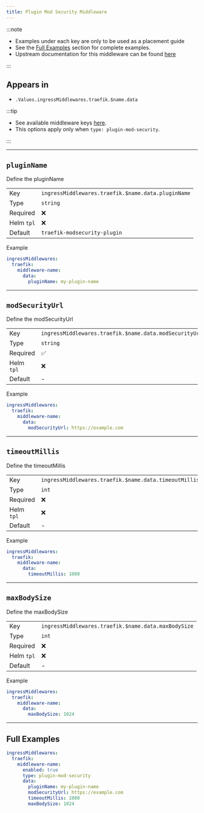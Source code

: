 ```yaml
---
title: Plugin Mod Security Middleware
---
```


:::note

- Examples under each key are only to be used as a placement guide
- See the [Full Examples](/truecharts-common/middlewares/traefik/plugin-mod-security#full-examples) section for complete examples.
- Upstream documentation for this middleware can be found [here](https://github.com/acouvreur/traefik-modsecurity-plugin)

:::

## Appears in

- `.Values.ingressMiddlewares.traefik.$name.data`

:::tip

- See available middleware keys [here](/truecharts-common/middlewares).
- This options apply only when `type: plugin-mod-security`.

:::

---

## `pluginName`

Define the pluginName

|            |                                                    |
| ---------- | -------------------------------------------------- |
| Key        | `ingressMiddlewares.traefik.$name.data.pluginName` |
| Type       | `string`                                           |
| Required   | ❌                                                  |
| Helm `tpl` | ❌                                                  |
| Default    | `traefik-modsecurity-plugin`                       |

Example

```yaml
ingressMiddlewares:
  traefik:
    middleware-name:
      data:
        pluginName: my-plugin-name
```

---

## `modSecurityUrl`

Define the modSecurityUrl

|            |                                                        |
| ---------- | ------------------------------------------------------ |
| Key        | `ingressMiddlewares.traefik.$name.data.modSecurityUrl` |
| Type       | `string`                                               |
| Required   | ✅                                                      |
| Helm `tpl` | ❌                                                      |
| Default    | -                                                      |

Example

```yaml
ingressMiddlewares:
  traefik:
    middleware-name:
      data:
        modSecurityUrl: https://example.com
```

---

## `timeoutMillis`

Define the timeoutMillis

|            |                                                       |
| ---------- | ----------------------------------------------------- |
| Key        | `ingressMiddlewares.traefik.$name.data.timeoutMillis` |
| Type       | `int`                                                 |
| Required   | ❌                                                     |
| Helm `tpl` | ❌                                                     |
| Default    | -                                                     |

Example

```yaml
ingressMiddlewares:
  traefik:
    middleware-name:
      data:
        timeoutMillis: 1000
```

---

## `maxBodySize`

Define the maxBodySize

|            |                                                     |
| ---------- | --------------------------------------------------- |
| Key        | `ingressMiddlewares.traefik.$name.data.maxBodySize` |
| Type       | `int`                                               |
| Required   | ❌                                                   |
| Helm `tpl` | ❌                                                   |
| Default    | -                                                   |

Example

```yaml
ingressMiddlewares:
  traefik:
    middleware-name:
      data:
        maxBodySize: 1024
```

---

## Full Examples

```yaml
ingressMiddlewares:
  traefik:
    middleware-name:
      enabled: true
      type: plugin-mod-security
      data:
        pluginName: my-plugin-name
        modSecurityUrl: https://example.com
        timeoutMillis: 1000
        maxBodySize: 1024
```
